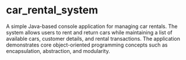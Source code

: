 # car_rental_system
A simple Java-based console application for managing car rentals. The system allows users to rent and return cars while maintaining a list of available cars, customer details, and rental transactions. The application demonstrates core object-oriented programming concepts such as encapsulation, abstraction, and modularity.
